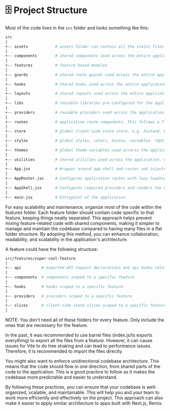 # 🗄️ Project Structure

Most of the code lives in the `src` folder and looks something like this:

```sh
src
|
+-- assets            # assets folder can contain all the static files such as images, fonts, etc.
|
+-- components        # shared components used across the entire application
|
+-- features          # feature based modules
|
+-- guards            # shared route guards used across the entire application
|
+-- hooks             # shared hooks used across the entire application
|
+-- layouts           # shared layouts used across the entire application
|
+-- libs              # reusable libraries pre-configured for the application. e.g. i18n, http (axios), firebase, aws, etc
|
+-- providers         # reusable providers used across the application. e.g. I18nProvider, ThemeProvider, SocketProvider, FirebaseProvider, etc.
|
+-- routes            # application route components. This follows a file-based navigation hierarchy similar to next/remix. always try to group related routes together. e.g. user/profile, user/settings, auth/login, auth/forgot-password, etc.
|
+-- store             # global client-side state store. e.g. Zustand, RTK, Jotai
|
+-- styles            # global styles, colors, mixins, variables. (Optional)
|
+-- themes            # global theme variables used accorss the application. e.g. dark-theme, light-theme, high-contrast (for a11y), etc!
|
+-- utilities         # shared utilities used across the application. e.g. utilities/patterns.js, utilities/date-time.js, utilities/env.js, etc!
|
+-- App.jsx           # Wrapper around app-shell and router and injected into root node
|
+-- AppRouter.jsx     # Configures application routes with lazy loading
|
+-- AppShell.jsx      # Configures required providers and renders the browser-router. You should use this file to configure global providers, contexts, etc!
|
+-- main.jsx          # Entrypoint of the application
```

For easy scalability and maintenance, organize most of the code within the features folder. Each feature folder should contain code specific to that feature, keeping things neatly separated. This approach helps prevent mixing feature-related code with shared components, making it simpler to manage and maintain the codebase compared to having many files in a flat folder structure. By adopting this method, you can enhance collaboration, readability, and scalability in the application's architecture.

A feature could have the following structure:

```sh
src/features/super-cool-feature
|
+-- api         # exported API request declarations and api hooks related to a specific feature (if RTK-Query/React-Query used)
|
+-- components  # components scoped to a specific feature
|
+-- hooks       # hooks scoped to a specific feature
|
+-- providers   # providers scoped to a specific feature
|
+-- slices      # client-side state slices scoped to a specific feature
|
```

NOTE: You don't need all of these folders for every feature. Only include the ones that are necessary for the feature.

In the past, it was recommended to use barrel files (index.js/ts exports everything) to export all the files from a feature. However, it can cause issues for Vite to do tree shaking and can lead to performance issues. Therefore, it is recommended to import the files directly.

You might also want to enforce unidirectional codebase architecture. This means that the code should flow in one direction, from shared parts of the code to the application. This is a good practice to follow as it makes the codebase more predictable and easier to understand.


By following these practices, you can ensure that your codebase is well-organized, scalable, and maintainable. This will help you and your team to work more efficiently and effectively on the project.
This approach can also make it easier to apply similar architecture to apps built with Next.js, Remix.
